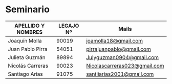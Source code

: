 # Seminario

| **APELLIDO Y NOMBRES** | **LEGAJO Nº** | **Mails**                        |
|------------------------|---------------|----------------------------------|
| Joaquín Molla          | 90019         | joamolla18@gmail.com             |
| Juan Pablo Pirra       | 54051         | pirrajuanpablo@gmail.com         |
| Julieta Guzmán         | 89894         | Julyguzman0904@gmail.com         |
| Nicolás Carreras       | 90023         | Nicolascarreras023@gmail.com     |
| Santiago Arias         | 91075         | santiiarias2001@gmail.com        |
